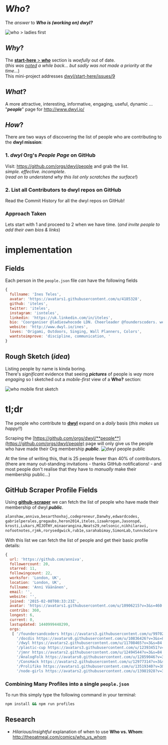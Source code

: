 # *Who*?

The *answer* to ***Who is (working on) dwyl?***

![who > ladies first](https://cloud.githubusercontent.com/assets/194400/10741780/56a44dce-7c21-11e5-8415-ef5176d2d4e7.png)

## *Why*?

The [**start-here** > ***who***](https://github.com/dwyl/start-here/tree/8bbd28d2ab0c3b5a2a266a1e41fd160fc6ee3038#who) section is *woefully* out of date.  
(*this was [noted](https://github.com/dwyl/start-here/issues/9) a while back... but sadly was not made a priority at the time...*)  
This mini-project addresses [dwyl/start-here/issues/9](https://github.com/dwyl/start-here/issues/9)

## *What*?

A more attractive, interesting, informative, engaging, useful, dynamic ...  
"***people***" page for http://www.dwyl.io/

## *How*?

There are two ways of discovering the list of people who are contributing to the **dwyl mission**:

### 1. *dwyl* Org's *People Page* on GitHub

Visit: https://github.com/orgs/dwyl/people and grab the list.  
*simple. effective. incomplete*.  
(*read on to understand why this list only scratches the surface!*)

### 2. List all Contributors to dwyl repos on GitHub

Read the Commit History for all the dwyl repos on GitHub!

### Approach Taken

Lets start with 1 and proceed to 2 when we have time.
(*and invite people to add their own bios & links*)

# implementation

## Fields

Each person in the `people.json` file *can* have the following fields

```js
{
  fullname: 'Ines Teles',
  avatar: 'https://avatars1.githubusercontent.com/u/4185328',
  github: 'iteles',
  twitter: 'iteles',
  instagram: 'isnteles',
  linkedin: 'https://uk.linkedin.com/in/iteles',
  bio: 'Coorganiser @ladieswhocode LDN. Cheerleader @founderscoders. web-focused, productivity fan, paper lover, microfinance buff, proponent of smiles',
  website: 'http://www.dwyl.io/ines',
  loves: 'Origami, Outdoors, Singing, Wall Planners, Colors',
  wantstoimprove: 'discipline, communication, '
}
```

## Rough Sketch (*idea*)

Listing people by name is kinda boring.  
There's *significant* evidence that seeing ***pictures***
of people is *way* more *engaging*
so I sketched out a *mobile-first* view of a **Who?** section:

![who mobile first sketch](http://i.imgur.com/qBgMnJQ.jpg)


# tl;dr

The people who contribute to [**dwyl**](https://github.com/dwyl)
expand on a *daily* basis (*this makes us happy!!*)

Scraping the [https://github.com/orgs/dwyl/**people**](https://github.com/orgs/dwyl/people)
page will only give us the people who have made their Org membership ***public***.
![dwyl people public](http://i.imgur.com/phxC512.png)

At the time of writing this, that is 25 people fewer than 40% of contributors.
(there are many out-standing invitations - thanks GitHub notifications! - and
  most people don't realise that they have to *manually* make their membership public...)

## GitHub Scraper Profile Fields

Using [**github-scraper**](https://github.com/nelsonic/github-scraper)
we can fetch the list of people who have made their membership of dwyl ***public***.

```sh
alanshaw,anniva,besarthoxhaj,codepreneur,Danwhy,edwardcodes,
gabrielperales,gregaubs,heron2014,iteles,izaakrogan,Jasonspd,
krosti,Lukars,MIJOTHY,minaorangina,Neats29,nelsonic,nikhilaravi,
nofootnotes,rjmk,rorysedgwick,rub1e,sarahabimay,SimonLab,tunnckoCore
```
With this list we can fetch the list of people and get their basic profile details:

```js
{
  url: 'https://github.com/anniva',
  followercount: 20,
  starred: 11,
  followingcount: 22,
  worksfor: 'London, UK',
  location: 'London, UK',
  fullname: 'Anni Väänänen',
  email: '',
  website: '',
  joined: '2015-02-08T08:33:23Z',
  avatar: 'https://avatars1.githubusercontent.com/u/10906215?v=3&s=460',
  contribs: 360,
  longest: 6,
  current: 0,
  lastupdated: 1440999448299,
  orgs:
   [ '/foundersandcoders https://avatars3.githubusercontent.com/u/9970257?v=3&s=84',
     '/docdis https://avatars0.githubusercontent.com/u/10836426?v=3&s=84',
     '/dwyl https://avatars2.githubusercontent.com/u/11708465?v=3&s=84',
     '/plastic-cup https://avatars3.githubusercontent.com/u/12393451?v=3&s=84',
     '/jmnr https://avatars2.githubusercontent.com/u/12494544?v=3&s=84',
     '/AnalogFolk https://avatars0.githubusercontent.com/u/12859046?v=3&s=84',
     '/ConsHack https://avatars2.githubusercontent.com/u/12977314?v=3&s=84',
     '/Prolifiko https://avatars1.githubusercontent.com/u/13519340?v=3&s=84',
     '/node-girls https://avatars2.githubusercontent.com/u/13981928?v=3&s=84' ] }
```

### Combining Many Profiles into a single `people.json`

To run this simply type the following command in your terminal:

```sh
npm install && npm run profiles
```

## Research

+ *Hilarious/insightful* explanation of when to use **Who vs. Whom**:
http://theoatmeal.com/comics/who_vs_whom
